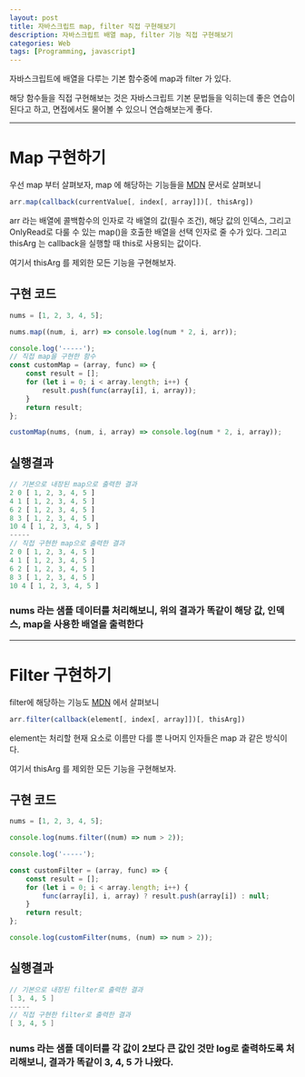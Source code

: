 ```yaml
---
layout: post
title: 자바스크립트 map, filter 직접 구현해보기
description: 자바스크립트 배열 map, filter 기능 직접 구현해보기
categories: Web
tags: [Programming, javascript]
---
```


자바스크립트에 배열을 다루는 기본 함수중에 map과 filter 가 있다.

해당 함수들을 직접 구현해보는 것은 자바스크립트 기본 문법들을 익히는데 좋은 연습이 된다고 하고, 면접에서도 물어볼 수 있으니 연습해보는게 좋다.

---

# Map 구현하기

우선 map 부터 살펴보자, map 에 해당하는 기능들을 [MDN](https://developer.mozilla.org/ko/docs/Web/JavaScript/Reference/Global_Objects/Array/map) 문서로 살펴보니

```js
arr.map(callback(currentValue[, index[, array]])[, thisArg])
```

arr 라는 배열에 콜백함수의 인자로 각 배열의 값(필수 조건), 해당 값의 인덱스, 그리고 OnlyRead로 다룰 수 있는 map()을 호출한 배열을 선택 인자로 줄 수가 있다.
그리고 thisArg 는 callback을 실행할 때 this로 사용되는 값이다.

여기서 thisArg 를 제외한 모든 기능을 구현해보자.

## 구현 코드

```js
nums = [1, 2, 3, 4, 5];

nums.map((num, i, arr) => console.log(num * 2, i, arr));

console.log('-----');
// 직접 map을 구현한 함수
const customMap = (array, func) => {
	const result = [];
	for (let i = 0; i < array.length; i++) {
		result.push(func(array[i], i, array));
	}
	return result;
};

customMap(nums, (num, i, array) => console.log(num * 2, i, array));
```

## 실행결과

```js
// 기본으로 내장된 map으로 출력한 결과
2 0 [ 1, 2, 3, 4, 5 ]
4 1 [ 1, 2, 3, 4, 5 ]
6 2 [ 1, 2, 3, 4, 5 ]
8 3 [ 1, 2, 3, 4, 5 ]
10 4 [ 1, 2, 3, 4, 5 ]
-----
// 직접 구현한 map으로 출력한 결과
2 0 [ 1, 2, 3, 4, 5 ]
4 1 [ 1, 2, 3, 4, 5 ]
6 2 [ 1, 2, 3, 4, 5 ]
8 3 [ 1, 2, 3, 4, 5 ]
10 4 [ 1, 2, 3, 4, 5 ]
```

### nums 라는 샘플 데이터를 처리해보니, 위의 결과가 똑같이 해당 값, 인덱스, map을 사용한 배열을 출력한다

---

# Filter 구현하기

filter에 해당하는 기능도 [MDN](https://developer.mozilla.org/ko/docs/Web/JavaScript/Reference/Global_Objects/Array/filter) 에서 살펴보니

```js
arr.filter(callback(element[, index[, array]])[, thisArg])
```

element는 처리할 현재 요소로 이름만 다를 뿐 나머지 인자들은 map 과 같은 방식이다.

여기서 thisArg 를 제외한 모든 기능을 구현해보자.

## 구현 코드

```js
nums = [1, 2, 3, 4, 5];

console.log(nums.filter((num) => num > 2));

console.log('-----');

const customFilter = (array, func) => {
	const result = [];
	for (let i = 0; i < array.length; i++) {
		func(array[i], i, array) ? result.push(array[i]) : null;
	}
	return result;
};

console.log(customFilter(nums, (num) => num > 2));
```

## 실행결과

```cpp
// 기본으로 내장된 filter로 출력한 결과
[ 3, 4, 5 ]
-----
// 직접 구현한 filter로 출력한 결과
[ 3, 4, 5 ]
```

### nums 라는 샘플 데이터를 각 값이 2보다 큰 값인 것만 log로 출력하도록 처리해보니, 결과가 똑같이 3, 4, 5 가 나왔다.
